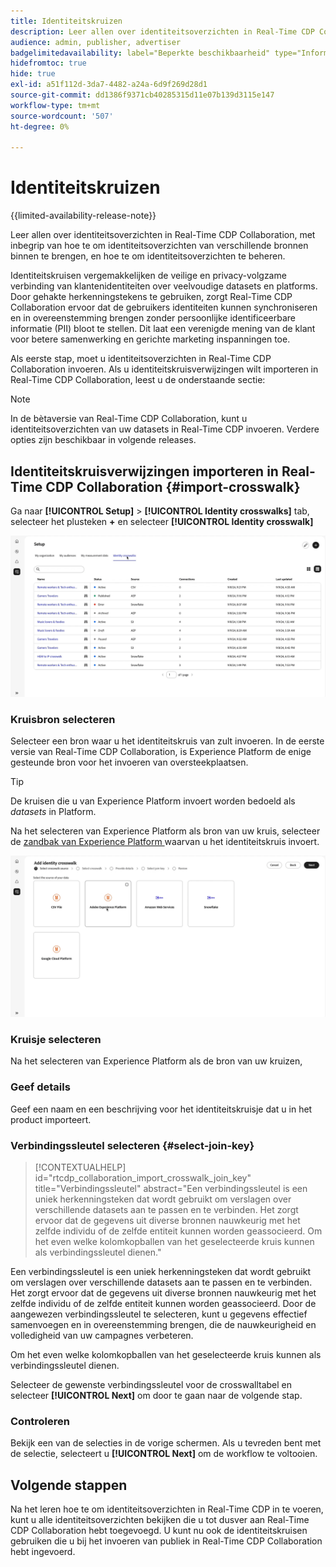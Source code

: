 ```yaml
---
title: Identiteitskruizen
description: Leer allen over identiteitsoverzichten in Real-Time CDP Collaboration, met inbegrip van hoe brengt de identiteitsoverzichten binnen van verschillende bronnen, en hoe te om identiteitsoverzichten te beheren
audience: admin, publisher, advertiser
badgelimitedavailability: label="Beperkte beschikbaarheid" type="Informative" url="https://helpx.adobe.com/legal/product-descriptions/real-time-customer-data-platform-collaboration.html newtab=true"
hidefromtoc: true
hide: true
exl-id: a51f112d-3da7-4482-a24a-6d9f269d28d1
source-git-commit: dd1386f9371cb40285315d11e07b139d3115e147
workflow-type: tm+mt
source-wordcount: '507'
ht-degree: 0%

---
```


# Identiteitskruizen

{{limited-availability-release-note}}

Leer allen over identiteitsoverzichten in Real-Time CDP Collaboration, met inbegrip van hoe te om identiteitsoverzichten van verschillende bronnen binnen te brengen, en hoe te om identiteitsoverzichten te beheren.

Identiteitskruisen vergemakkelijken de veilige en privacy-volgzame verbinding van klantenidentiteiten over veelvoudige datasets en platforms. Door gehakte herkenningstekens te gebruiken, zorgt Real-Time CDP Collaboration ervoor dat de gebruikers identiteiten kunnen synchroniseren en in overeenstemming brengen zonder persoonlijke identificeerbare informatie (PII) bloot te stellen. Dit laat een verenigde mening van de klant voor betere samenwerking en gerichte marketing inspanningen toe.

<!--
In Real-Time CDP Collaboration, use identity crosswalks alongside your audiences by [TODO] insert material here. 
-->


Als eerste stap, moet u identiteitsoverzichten in Real-Time CDP Collaboration invoeren. Als u identiteitskruisverwijzingen wilt importeren in Real-Time CDP Collaboration, leest u de onderstaande sectie:

>[!NOTE]
>
>In de bètaversie van Real-Time CDP Collaboration, kunt u identiteitsoverzichten van uw datasets in Real-Time CDP invoeren. Verdere opties zijn beschikbaar in volgende releases.

## Identiteitskruisverwijzingen importeren in Real-Time CDP Collaboration {#import-crosswalk}

Ga naar **[!UICONTROL Setup]** > **[!UICONTROL Identity crosswalks]** tab, selecteer het plusteken **+** en selecteer **[!UICONTROL Identity crosswalk]**

![ Opname van hoe te om aan het scherm te krijgen om identiteitskruisverwijzingen toe te voegen ](/help/assets/setup/identity-crosswalks/import-identity-crosswalk.gif)

### Kruisbron selecteren

Selecteer een bron waar u het identiteitskruis van zult invoeren. In de eerste versie van Real-Time CDP Collaboration, is Experience Platform de enige gesteunde bron voor het invoeren van oversteekplaatsen.

>[!TIP]
>
>De kruisen die u van Experience Platform invoert worden bedoeld als *datasets* in Platform.

Na het selecteren van Experience Platform als bron van uw kruis, selecteer de [ zandbak van Experience Platform ](https://experienceleague.adobe.com/en/docs/experience-platform/sandbox/home) waarvan u het identiteitskruis invoert.

![ Opname van hoe te om een dwarshellbron te selecteren ](/help/assets/setup/identity-crosswalks/select-crosswalk-source.gif)

### Kruisje selecteren

Na het selecteren van Experience Platform als de bron van uw kruizen,

### Geef details

Geef een naam en een beschrijving voor het identiteitskruisje dat u in het product importeert.

### Verbindingssleutel selecteren {#select-join-key}

>[!CONTEXTUALHELP]
>id="rtcdp_collaboration_import_crosswalk_join_key"
>title="Verbindingssleutel"
>abstract="Een verbindingssleutel is een uniek herkenningsteken dat wordt gebruikt om verslagen over verschillende datasets aan te passen en te verbinden. Het zorgt ervoor dat de gegevens uit diverse bronnen nauwkeurig met het zelfde individu of de zelfde entiteit kunnen worden geassocieerd. Om het even welke kolomkopballen van het geselecteerde kruis kunnen als verbindingssleutel dienen."

Een verbindingssleutel is een uniek herkenningsteken dat wordt gebruikt om verslagen over verschillende datasets aan te passen en te verbinden. Het zorgt ervoor dat de gegevens uit diverse bronnen nauwkeurig met het zelfde individu of de zelfde entiteit kunnen worden geassocieerd. Door de aangewezen verbindingssleutel te selecteren, kunt u gegevens effectief samenvoegen en in overeenstemming brengen, die de nauwkeurigheid en volledigheid van uw campagnes verbeteren.

Om het even welke kolomkopballen van het geselecteerde kruis kunnen als verbindingssleutel dienen.

Selecteer de gewenste verbindingssleutel voor de crosswalltabel en selecteer **[!UICONTROL Next]** om door te gaan naar de volgende stap.

### Controleren

Bekijk een van de selecties in de vorige schermen. Als u tevreden bent met de selectie, selecteert u **[!UICONTROL Next]** om de workflow te voltooien.

## Volgende stappen

Na het leren hoe te om identiteitsoverzichten in Real-Time CDP in te voeren, kunt u alle identiteitsoverzichten bekijken die u tot dusver aan Real-Time CDP Collaboration hebt toegevoegd. U kunt nu ook de identiteitskruisen gebruiken die u bij het invoeren van publiek in Real-Time CDP Collaboration hebt ingevoerd.
